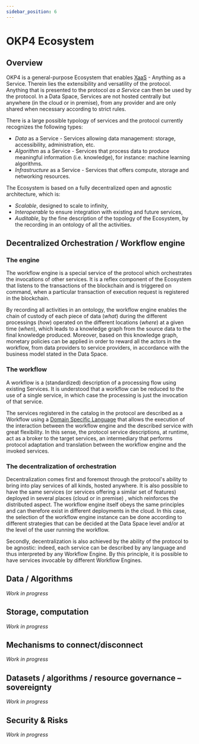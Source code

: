 ```yaml
---
sidebar_position: 6
---
```


# OKP4 Ecosystem

## Overview

OKP4 is a general-purpose Ecosystem that enables [XaaS](https://en.wikipedia.org/wiki/As_a_service) - Anything as a Service. Therein lies the extensibility and versatility of the protocol. Anything that is presented to the protocol *as a Service* can then be used by the protocol. In a Data Space, Services are not hosted centrally but anywhere (in the cloud or in premise), from any provider and are only shared when necessary according to strict rules.

There is a large possible typology of services and the protocol currently recognizes the following types:

- *Data* as a Service - Services allowing data management: storage, accessibility, administration, etc.
- *Algorithm* as a Service - Services that process data to produce meaningful information (i.e. knowledge), for instance: machine learning algorithms.
- *Infrastructure* as a Service - Services that offers compute, storage and networking resources.

The Ecosystem is based on a fully decentralized open and agnostic architecture, which is:

- *Scalable*, designed to scale to infinity,
- *Interoperable* to ensure integration with existing and future services,
- *Auditable*, by the fine description of the topology of the Ecosystem, by the recording in an ontology of all the activities.

## Decentralized Orchestration / Workflow engine

### The engine

The workflow engine is a special service of the protocol which orchestrates the invocations of other services. It is a reflex component of the Ecosystem that listens to the transactions of the blockchain and is triggered on command, when a particular transaction of execution request is registered in the blockchain.

By recording all activities in an ontology, the workflow engine enables the chain of custody of each piece of data (*what*) during the different processings (*how*) operated on the different locations (*where*) at a given time (*when*), which leads to a knowledge graph from the source data to the final knowledge produced. Moreover, based on this knowledge graph, monetary policies can be applied in order to reward all the actors in the workflow, from data providers to service providers, in accordance with the business model stated in the Data Space.

### The workflow

A workflow is a (standardized) description of a processing flow using existing Services. It is understood that a workflow can be reduced to the use of a single service, in which case the processing is just the invocation of that service.

The services registered in the catalog in the protocol are described as a Workflow using a [Domain Specific Language](https://en.wikipedia.org/wiki/Domain-specific_language) that allows the execution of the interaction between the workflow engine and the described service with great flexibility. In this sense, the protocol service descriptions, at runtime, act as a broker to the target services, an intermediary that performs protocol adaptation and translation between the workflow engine and the invoked services.

### The decentralization of orchestration

Decentralization comes first and foremost through the protocol's ability to bring into play services of all kinds, hosted anywhere. It is also possible to have the same services (or services offering a similar set of features) deployed in several places (cloud or in premise) , which reinforces the distributed aspect. The workflow engine itself obeys the same principles and can therefore exist in different deployments in the cloud. In this case, the selection of the workflow engine instance can be done according to different strategies that can be decided at the Data Space level and/or at the level of the user running the workflow.

Secondly, decentralization is also achieved by the ability of the protocol to be agnostic: indeed, each service can be described by any language and thus interpreted by any Workflow Engine. By this principle, it is possible to have services invocable by different Workflow Engines.

## Data / Algorithms

*Work in progress*

## Storage, computation

*Work in progress*

## Mechanisms to connect/disconnect

*Work in progress*

## Datasets / algorithms / resource governance – sovereignty

*Work in progress*

## Security & Risks

*Work in progress*
